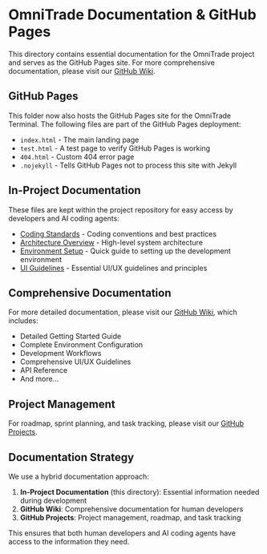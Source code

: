 # OmniTrade Documentation & GitHub Pages

This directory contains essential documentation for the OmniTrade project and serves as the GitHub Pages site. For more comprehensive documentation, please visit our [GitHub Wiki](https://github.com/ArtCenter1/omnitrade/wiki).

## GitHub Pages

This folder now also hosts the GitHub Pages site for the OmniTrade Terminal. The following files are part of the GitHub Pages deployment:

- `index.html` - The main landing page
- `test.html` - A test page to verify GitHub Pages is working
- `404.html` - Custom 404 error page
- `.nojekyll` - Tells GitHub Pages not to process this site with Jekyll

## In-Project Documentation

These files are kept within the project repository for easy access by developers and AI coding agents:

- [Coding Standards](./CODING_STANDARDS.md) - Coding conventions and best practices
- [Architecture Overview](./ARCHITECTURE.md) - High-level system architecture
- [Environment Setup](./ENVIRONMENT_SETUP.md) - Quick guide to setting up the development environment
- [UI Guidelines](./UI_GUIDELINES.md) - Essential UI/UX guidelines and principles

## Comprehensive Documentation

For more detailed documentation, please visit our [GitHub Wiki](https://github.com/ArtCenter1/omnitrade/wiki), which includes:

- Detailed Getting Started Guide
- Complete Environment Configuration
- Development Workflows
- Comprehensive UI/UX Guidelines
- API Reference
- And more...

## Project Management

For roadmap, sprint planning, and task tracking, please visit our [GitHub Projects](https://github.com/yourusername/omnitrade/projects).

## Documentation Strategy

We use a hybrid documentation approach:

1. **In-Project Documentation** (this directory): Essential information needed during development
2. **GitHub Wiki**: Comprehensive documentation for human developers
3. **GitHub Projects**: Project management, roadmap, and task tracking

This ensures that both human developers and AI coding agents have access to the information they need.
